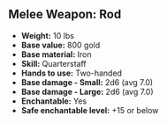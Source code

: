 ## Melee Weapon: Rod

- **Weight:** 10 lbs
- **Base value:** 800 gold
- **Base material:** Iron
- **Skill:** Quarterstaff
- **Hands to use:** Two-handed
- **Base damage - Small:** 2d6 (avg 7.0)
- **Base damage - Large:** 2d6 (avg 7.0)
- **Enchantable:** Yes
- **Safe enchantable level:** +15 or below
